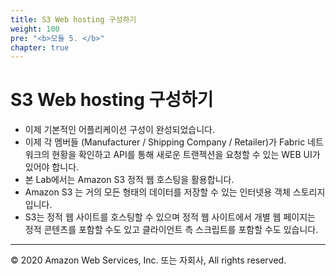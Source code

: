 ```yaml
---
title: S3 Web hosting 구성하기
weight: 100
pre: "<b>모듈 5. </b>"
chapter: true
---
```


# S3 Web hosting 구성하기

- 이제 기본적인 어플리케이션 구성이 완성되었습니다. 
- 이제 각 멤버들 (Manufacturer / Shipping Company / Retailer)가 Fabric 네트워크의 현황을 확인하고 API를 통해 새로운 트랜젝션을 요청할 수 있는 WEB UI가 있어야 합니다. 
- 본 Lab에서는 Amazon S3 정적 웹 호스팅을 활용합니다. 
- Amazon S3 는 거의 모든 형태의 데이터를 저장할 수 있는 인터넷용 객체 스토리지 입니다. 
- S3는 정적 웹 사이트를 호스팅할 수 있으며 정적 웹 사이트에서 개별 웹 페이지는 정적 콘텐츠를 포함할 수도 있고 클라이언트 측 스크립트를 포함할 수도 있습니다. 


---
© 2020 Amazon Web Services, Inc. 또는 자회사, All rights reserved.

